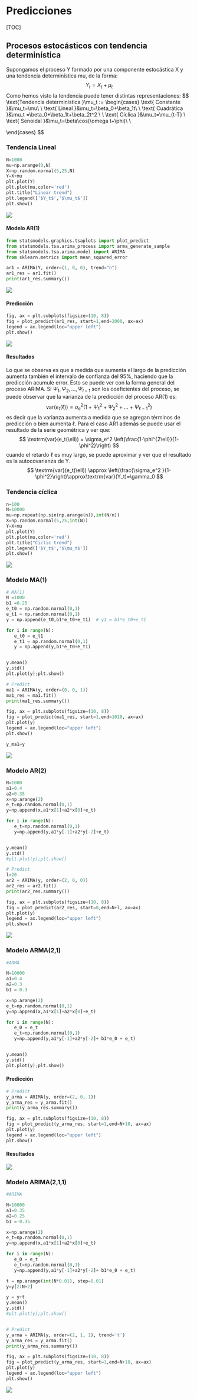 # Predicciones



[TOC]







## Procesos estocásticos con tendencia determinística

Supongamos el proceso Y formado por una componente estocástica X y una tendencia determinística mu, de la forma:
$$
Y_t = X_t + \mu_t
$$
Como hemos visto la tendencia puede tener distintas representaciones:
$$
\text{Tendencia determinística }\mu_t := 
\begin{cases}
\text{ Constante  }&\mu_t=\mu\    \\
\text{ Lineal  }&\mu_t=\beta_0+\beta_1t\    \\
\text{ Cuadrática  }&\mu_t =\beta_0+\beta_1t+\beta_2t^2 \    \\
\text{ Cíclica  }&\mu_t=\mu_{t-T}   \\
\text{ Senoidal  }&\mu_t=\beta\cos(\omega t+\phi)\    \\

\end{cases}
$$

### Tendencia Lineal

```python
N=1000
mu=np.arange(0,N)
X=np.random.normal(5,25,N)
Y=X+mu
plt.plot(Y)
plt.plot(mu,color='red')
plt.title("Linear trend")
plt.legend(['$Y_t$','$\mu_t$'])
plt.show()
```



![](../Pics/Linear_trend.png)

#### Modelo AR(1)

```python
from statsmodels.graphics.tsaplots import plot_predict
from statsmodels.tsa.arima_process import arma_generate_sample
from statsmodels.tsa.arima.model import ARIMA
from sklearn.metrics import mean_squared_error

ar1 = ARIMA(Y, order=(1, 0, 0), trend="n")
ar1_res = ar1.fit()
print(ar1_res.summary())
```

![](../Pics/ar1_res.png)



#### Predicción

```python
fig, ax = plt.subplots(figsize=(10, 8))
fig = plot_predict(ar1_res, start=1,end=2000, ax=ax)
legend = ax.legend(loc="upper left")
plt.show()
```

![](../Pics/ar1_predict.png)

#### Resultados

Lo que se observa es que  a medida que aumenta el largo de la predicción aumenta también el intervalo de confianza del 95%, haciendo que la predicción acumule error. Esto se puede ver con la forma general del proceso ARIMA. Si $\Psi_1,\Psi_2,...,\Psi_{l-1}$ son los coeficientes del proceso, se puede observar que la varianza de la predicción del proceso AR(1) es:
$$
\textrm{var}(e_t(\ell)) = \sigma_e^2 (1+\Psi_1^2+\Psi_2^2+...+\Psi_{\ell-1}^2)
$$
es decir que la varianza aumenta a medida que se agregan términos de predicción o bien aumenta $\ell$.  Para el caso AR1 además se puede usar el resultado de la serie geométrica y ver que:
$$
\textrm{var}(e_t(\ell)) = \sigma_e^2 \left(\frac{1-\phi^{2\ell}}{1-\phi^2}\right)
$$
cuando el retardo $\ell$ es muy largo, se puede aproximar y ver que el resultado es la autocovarianza de Y.
$$
\textrm{var}(e_t(\ell)) \approx \left(\frac{\sigma_e^2 }{1-\phi^2}\right)\approx\textrm{var}(Y_t)=\gamma_0
$$




### Tendencia cíclica

```python
n=100
N=10000
mu=np.repeat(np.sin(np.arange(n)),int(N/n))
X=np.random.normal(5,25,int(N))
Y=X+mu
plt.plot(Y)
plt.plot(mu,color='red')
plt.title("Ciclic trend")
plt.legend(['$Y_t$','$\mu_t$'])
plt.show()
```

![](../Pics/ciclic_trend.png)



### Modelo MA(1)

```python
# MA(1)
N =1000
b1 =0.25
e_t0 = np.random.normal(0,1)
e_t1 = np.random.normal(0,1)
y = np.append(e_t0,b1*e_t0+e_t1)  # y1 = b1*e_t0+e_t1

for i in range(N):
   e_t0 = e_t1
   e_t1 = np.random.normal(0,1)
   y = np.append(y,b1*e_t0+e_t1)


y.mean()
y.std()
plt.plot(y);plt.show()

# Predict
ma1 = ARIMA(y, order=(0, 0, 1))
ma1_res = ma1.fit()
print(ma1_res.summary())

fig, ax = plt.subplots(figsize=(10, 8))
fig = plot_predict(ma1_res, start=1,end=1010, ax=ax)
plt.plot(y)
legend = ax.legend(loc="upper left")
plt.show()

y_ma1=y
```

![](../Pics/ma_1_predict.png)

### Modelo AR(2)

```python
N=1000
a1=0.4
a2=0.35
x=np.arange(2)
e_t=np.random.normal(0,1)
y=np.append(x,a1*x[1]+a2*x[0]+e_t)

for i in range(N):
   e_t=np.random.normal(0,1)
   y=np.append(y,a1*y[-1]+a2*y[-2]+e_t)


y.mean()
y.std()
#plt.plot(y);plt.show()

# Predict
l=20
ar2 = ARIMA(y, order=(2, 0, 0))
ar2_res = ar2.fit()
print(ar2_res.summary())

fig, ax = plt.subplots(figsize=(10, 8))
fig = plot_predict(ar2_res, start=0,end=N+l, ax=ax)
plt.plot(y)
legend = ax.legend(loc="upper left")
plt.show()

```

![](../Pics/ar_2_predict.png)



### Modelo ARMA(2,1)



```python
#ARMA

N=10000
a1=0.4
a2=0.3
b1 =-0.3

x=np.arange(2)
e_t=np.random.normal(0,1)
y=np.append(x,a1*x[1]+a2*x[0]+e_t)

for i in range(N):
   e_0 = e_t
   e_t=np.random.normal(0,1)
   y=np.append(y,a1*y[-1]+a2*y[-2]+ b1*e_0 + e_t)


y.mean()
y.std()
plt.plot(y);plt.show()

```



#### Predicción 

```python
# Predict
y_arma = ARIMA(y, order=(2, 0, 1))
y_arma_res = y_arma.fit()
print(y_arma_res.summary())

fig, ax = plt.subplots(figsize=(10, 8))
fig = plot_predict(y_arma_res, start=1,end=N+10, ax=ax)
plt.plot(y)
legend = ax.legend(loc="upper left")
plt.show()

```



#### Resultados



![](../Pics/arma_predict.png)





### Modelo ARIMA(2,1,1)

```python
#ARIMA

N=10000
a1=0.35
a2=0.25
b1 =-0.35

x=np.arange(2)
e_t=np.random.normal(0,1)
y=np.append(x,a1*x[1]+a2*x[0]+e_t)

for i in range(N):
   e_0 = e_t
   e_t=np.random.normal(0,1)
   y=np.append(y,a1*y[-1]+a2*y[-2]+ b1*e_0 + e_t)

t = np.arange(int(N*0.01), step=0.01)
y=y[2:N+2]

y = y+t
y.mean()
y.std()
#plt.plot(y);plt.show()


# Predict
y_arma = ARIMA(y, order=(2, 1, 1), trend='t')
y_arma_res = y_arma.fit()
print(y_arma_res.summary())

fig, ax = plt.subplots(figsize=(10, 8))
fig = plot_predict(y_arma_res, start=1,end=N+10, ax=ax)
plt.plot(y)
legend = ax.legend(loc="upper left")
plt.show()
```

![](/home/charlieromano/Downloads/TimeSeries/Pics/arima_predict.png)

